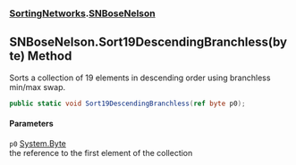 ### [SortingNetworks](SortingNetworks.md 'SortingNetworks').[SNBoseNelson](SortingNetworks_SNBoseNelson.md 'SortingNetworks.SNBoseNelson')
## SNBoseNelson.Sort19DescendingBranchless(byte) Method
Sorts a collection of 19 elements in descending order using branchless min/max swap.  
```csharp
public static void Sort19DescendingBranchless(ref byte p0);
```
#### Parameters
<a name='SortingNetworks_SNBoseNelson_Sort19DescendingBranchless(byte)_p0'></a>
`p0` [System.Byte](https://docs.microsoft.com/en-us/dotnet/api/System.Byte 'System.Byte')  
the reference to the first element of the collection
  
